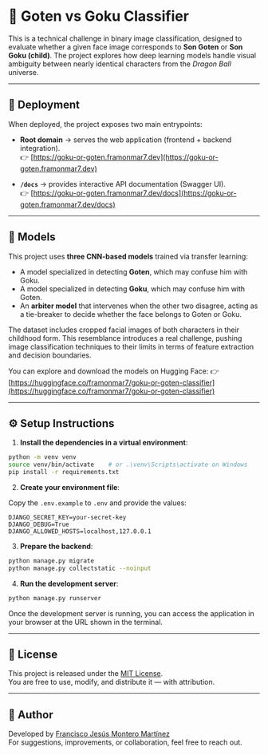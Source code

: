 # 🧠 Goten vs Goku Classifier

This is a technical challenge in binary image classification, designed to evaluate whether a given face image corresponds to **Son Goten** or **Son Goku (child)**. The project explores how deep learning models handle visual ambiguity between nearly identical characters from the *Dragon Ball* universe.

---

## 🚀 Deployment

When deployed, the project exposes two main entrypoints:

- **Root domain** → serves the web application (frontend + backend integration).  
  👉 [https://goku-or-goten.framonmar7.dev](https://goku-or-goten.framonmar7.dev)  

- **`/docs`** → provides interactive API documentation (Swagger UI).  
  👉 [https://goku-or-goten.framonmar7.dev/docs](https://goku-or-goten.framonmar7.dev/docs)  

---

## 🔬 Models

This project uses **three CNN-based models** trained via transfer learning:

- A model specialized in detecting **Goten**, which may confuse him with Goku.
- A model specialized in detecting **Goku**, which may confuse him with Goten.
- An **arbiter model** that intervenes when the other two disagree, acting as a tie-breaker to decide whether the face belongs to Goten or Goku.

The dataset includes cropped facial images of both characters in their childhood form. This resemblance introduces a real challenge, pushing image classification techniques to their limits in terms of feature extraction and decision boundaries.

You can explore and download the models on Hugging Face:
👉 [https://huggingface.co/framonmar7/goku-or-goten-classifier](https://huggingface.co/framonmar7/goku-or-goten-classifier)

---

## ⚙️ Setup Instructions

1. **Install the dependencies in a virtual environment**:

```bash
python -m venv venv
source venv/bin/activate    # or .\venv\Scripts\activate on Windows
pip install -r requirements.txt
```

2. **Create your environment file**:

Copy the `.env.example` to `.env` and provide the values:

```env
DJANGO_SECRET_KEY=your-secret-key
DJANGO_DEBUG=True
DJANGO_ALLOWED_HOSTS=localhost,127.0.0.1
```

3. **Prepare the backend**:

```bash
python manage.py migrate
python manage.py collectstatic --noinput
```

4. **Run the development server**:

```bash
python manage.py runserver
```

Once the development server is running, you can access the application in your browser at the URL shown in the terminal.

---

## 📜 License

This project is released under the [MIT License](LICENSE).  
You are free to use, modify, and distribute it — with attribution.

---

## 👤 Author

Developed by [Francisco Jesús Montero Martínez](https://github.com/framonmar7)  
For suggestions, improvements, or collaboration, feel free to reach out.
